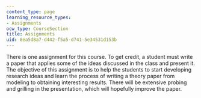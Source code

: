 ```yaml
---
content_type: page
learning_resource_types:
- Assignments
ocw_type: CourseSection
title: Assignments
uid: 8ea5d8a7-d442-f5a5-d741-5e34531d153b
---
```


There is one assignment for this course. To get credit, a student must write a paper that applies some of the ideas discussed in the class and present it. The objective of this assignment is to help the students to start developing research ideas and learn the process of writing a theory paper from modeling to obtaining interesting results. There will be extensive probing and grilling in the presentation, which will hopefully improve the paper.